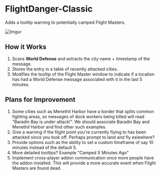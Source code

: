# FlightDanger-Classic
Adds a tooltip warning to potentially camped Flight Masters.

![Imgur](https://i.imgur.com/7facgPB.png)

## How it Works

1. Scans **World Defense** and extracts the city name + timestamp of the message.
2. Stores the entry in a table of recently attacked cities.
3. Modifies the tooltip of the Flight Master window to indicate if a location has had a World Defense message associated with it in the last 5 minutes.

## Plans for Improvement

1. Some cities such as Menethil Harbor have a border that splits common fighting areas, so messages of dock workers being killed will read "Baradin Bay is under attack!". We should associate Baradin Bay and Menethil Harbor and find other such examples.
2. Give a warning if the flight point you're currently flying to has been attacked since you took off. Perhaps prompt to land and fly eslewhere?
3. Provide options such as the ability to set a custom timeframe of say 10 minutes instead of the default 5.
4. More detailed tooltips? Example "Camped X Minutes Ago"
5. Implement cross-player addon communication once more people have the addon installed. This will provide a more accurate event when Flight Masters are found dead.


